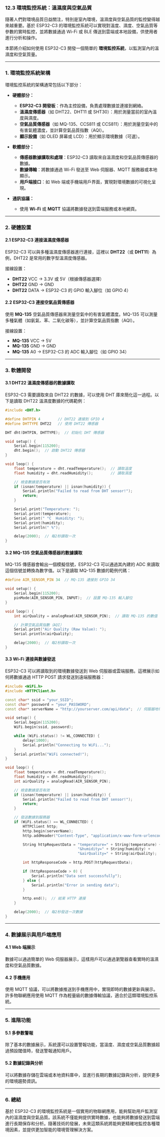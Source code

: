 ### 12.3 **環境監控系統：溫濕度與空氣品質**

隨著人們對環境品質日益關注，特別是室內環境，溫濕度與空氣品質的監控變得越來越重要。基於 ESP32-C3 的環境監控系統可以實現對溫度、濕度、空氣品質等參數的實時監控，並將數據通過 Wi-Fi 或 BLE 傳送到雲端或本地設備，供使用者進行分析和操作。

本節將介紹如何使用 ESP32-C3 開發一個簡單的 **環境監控系統**，以監測室內的溫濕度和空氣質量。

---

### 1. **環境監控系統架構**

環境監控系統的架構通常包括以下部分：

- **硬體部分：**
  - **ESP32-C3 開發板**：作為主控設備，負責處理數據並連接到網絡。
  - **溫濕度傳感器**（如 DHT22、DHT11 或 SHT30）：用於測量當前的室內溫度與濕度。
  - **空氣品質傳感器**（如 MQ-135、CCS811 或 CCS811）：用於測量空氣中的有害氣體濃度，並計算空氣品質指數（AQI）。
  - **顯示設備**（如 OLED 屏幕或 LCD）：用於顯示環境數據（可選）。

- **軟體部分：**
  - **傳感器數據讀取和處理**：ESP32-C3 讀取來自溫濕度和空氣品質傳感器的數據。
  - **數據傳輸**：將數據通過 Wi-Fi 發送至 Web 伺服器、MQTT 服務器或本地顯示。
  - **用戶端接口**：如 Web 端或手機端用戶界面，實現對環境數據的可視化呈現。

- **通訊協議：**
  - 使用 **Wi-Fi** 或 **MQTT** 協議將數據發送到雲端服務或本地網頁。

---

### 2. **硬體設置**

#### 2.1 **ESP32-C3 連接溫濕度傳感器**

ESP32-C3 可以與多種溫濕度傳感器進行連接，這裡以 **DHT22**（或 **DHT11**）為例，DHT22 是常用的數字型溫濕度傳感器。

接線設置：
- **DHT22** VCC → 3.3V 或 5V（根據傳感器選擇）
- **DHT22** GND → GND
- **DHT22** DATA → ESP32-C3 的 GPIO 輸入腳位（如 GPIO 4）

#### 2.2 **ESP32-C3 連接空氣品質傳感器**

使用 **MQ-135** 空氣品質傳感器來測量空氣中的有害氣體濃度。MQ-135 可以測量多種氣體（如氨氣、苯、二氧化碳等），並計算空氣品質指數（AQI）。

接線設置：
- **MQ-135** VCC → 5V
- **MQ-135** GND → GND
- **MQ-135** A0 → ESP32-C3 的 ADC 輸入腳位（如 GPIO 34）

---

### 3. **軟體開發**

#### 3.1 **DHT22 溫濕度傳感器的數據讀取**

ESP32-C3 需要讀取來自 DHT22 的數據，可以使用 DHT 庫來簡化這一過程。以下是讀取 DHT22 溫濕度數據的代碼範例：

```cpp
#include <DHT.h>

#define DHTPIN 4        // DHT22 連接到 GPIO 4
#define DHTTYPE DHT22   // 使用 DHT22 傳感器

DHT dht(DHTPIN, DHTTYPE);  // 初始化 DHT 傳感器

void setup() {
    Serial.begin(115200);
    dht.begin();  // 啟動 DHT22 傳感器
}

void loop() {
    float temperature = dht.readTemperature();  // 讀取溫度
    float humidity = dht.readHumidity();        // 讀取濕度

    // 檢查數據是否有效
    if (isnan(temperature) || isnan(humidity)) {
        Serial.println("Failed to read from DHT sensor!");
        return;
    }

    Serial.print("Temperature: ");
    Serial.print(temperature);
    Serial.print(" °C  Humidity: ");
    Serial.print(humidity);
    Serial.println(" %");

    delay(2000);  // 每2秒讀取一次
}
```

#### 3.2 **MQ-135 空氣品質傳感器的數據讀取**

MQ-135 傳感器會輸出一個模擬信號，ESP32-C3 可以通過其內建的 ADC 來讀取這個信號並轉換為數字值。以下是讀取 MQ-135 數據的範例代碼：

```cpp
#define AIR_SENSOR_PIN 34  // MQ-135 連接到 GPIO 34

void setup() {
    Serial.begin(115200);
    pinMode(AIR_SENSOR_PIN, INPUT);  // 設置 MQ-135 輸入腳位
}

void loop() {
    int airQuality = analogRead(AIR_SENSOR_PIN);  // 讀取 MQ-135 的數值

    // 計算空氣品質指數（AQI）
    Serial.print("Air Quality (Raw Value): ");
    Serial.println(airQuality);

    delay(2000);  // 每2秒讀取一次
}
```

#### 3.3 **Wi-Fi 連接與數據發送**

ESP32-C3 可以將讀取到的環境數據發送到 Web 伺服器或雲端服務。這裡展示如何將數據通過 HTTP POST 請求發送到遠端服務器：

```cpp
#include <WiFi.h>
#include <HTTPClient.h>

const char* ssid = "your_SSID";
const char* password = "your_PASSWORD";
const char* serverName = "http://yourserver.com/api/data";  // 伺服器地址

void setup() {
    Serial.begin(115200);
    WiFi.begin(ssid, password);

    while (WiFi.status() != WL_CONNECTED) {
        delay(1000);
        Serial.println("Connecting to WiFi...");
    }
    Serial.println("WiFi connected!");
}

void loop() {
    float temperature = dht.readTemperature();
    float humidity = dht.readHumidity();
    int airQuality = analogRead(AIR_SENSOR_PIN);

    // 檢查數據是否有效
    if (isnan(temperature) || isnan(humidity)) {
        Serial.println("Failed to read from DHT sensor!");
        return;
    }

    // 發送數據到服務器
    if (WiFi.status() == WL_CONNECTED) {
        HTTPClient http;
        http.begin(serverName);
        http.addHeader("Content-Type", "application/x-www-form-urlencoded");

        String httpRequestData = "temperature=" + String(temperature) +
                                 "&humidity=" + String(humidity) +
                                 "&airQuality=" + String(airQuality);

        int httpResponseCode = http.POST(httpRequestData);

        if (httpResponseCode > 0) {
            Serial.println("Data sent successfully");
        } else {
            Serial.println("Error in sending data");
        }

        http.end();  // 結束 HTTP 連接
    }

    delay(2000);  // 每2秒發送一次數據
}
```

---

### 4. **數據展示與用戶端應用**

#### 4.1 **Web 端展示**

數據可以通過簡單的 Web 伺服器展示，這樣用戶可以通過瀏覽器查看實時的溫濕度和空氣品質數據。

#### 4.2 **手機應用**

使用 MQTT 協議，可以將數據推送到手機應用中，實現即時的數據更新與展示。許多物聯網應用使用 MQTT 作為輕量級的數據傳輸協議，適合於這類環境監控系統。

---

### 5. **進階功能**

#### 5.1 **多參數警報**

除了基本的數據展示，系統還可以設置警報功能，當溫度、濕度或空氣品質數據超過預設閾值時，發送警報通知用戶。

#### 5.2 **數據記錄與分析**

可以將數據存儲在雲端或本地資料庫中，並進行長期的數據記錄與分析，提供更多的環境趨勢資訊。

---

### 6. **總結**

基於 ESP32-C3 的環境監控系統是一個實用的物聯網應用，能夠幫助用戶監測室內的溫濕度與空氣品質。該系統不僅能夠提供實時數據，也能夠將數據發送到雲端進行長期保存和分析。隨著技術的發展，未來這類系統將能夠更精確地監控各種環境因素，並提供更加智能的環境管理解決方案。